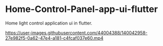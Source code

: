 # Home-Control-Panel-app-ui-flutter
Home light control application ui in flutter.






https://user-images.githubusercontent.com/44004388/140042958-27e982f5-0a62-47e4-a181-c4fcaf037e60.mp4

